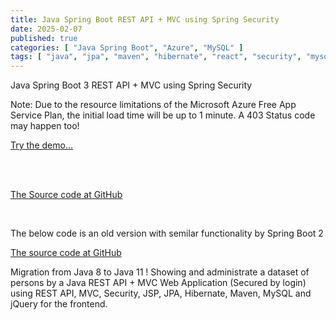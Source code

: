 ```yaml
---
title: Java Spring Boot REST API + MVC using Spring Security
date: 2025-02-07
published: true
categories: [ "Java Spring Boot", "Azure", "MySQL" ]
tags: [ "java", "jpa", "maven", "hibernate", "react", "security", "mysql", "azure" ]
---
```


Java Spring Boot 3 REST API + MVC using Spring Security

<p>Note: Due to the resource limitations of the Microsoft Azure Free App Service Plan, the initial load time will be up to 1 minute. A 403 Status code may happen too!</p>

<a href="https://pso-rest-secure.azurewebsites.net" target="_blank" title="Java">Try the demo...</a>

<br /><br />

<a href="https://github.com/persteenolsen/spring-boot-3-mvc-rest-security" target="_blank">The Source code at GitHub</a>

<br />

The below code is an old version with semilar functionality by Spring Boot 2

<a href="https://github.com/persteenolsen/springboot-rest-jpa-security" target="_blank">The source code at GitHub</a>

Migration from Java 8 to Java 11 ! Showing and administrate a dataset of persons by a Java REST API + MVC Web Application (Secured by login) using REST API, MVC, Security, JSP, JPA, Hibernate, Maven, MySQL and jQuery for the frontend.


